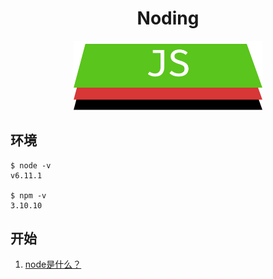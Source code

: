 <h1 align="center">Noding</h1>

<p align="center">
<img src="./noding.png" width="60%"></img>
</p>

## 环境
```base
$ node -v
v6.11.1

$ npm -v
3.10.10
```

## 开始

1. [node是什么？](/note/article1/README.md)